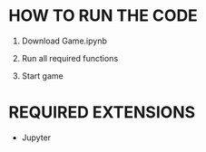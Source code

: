 # HOW TO RUN THE CODE

1. Download Game.ipynb

2. Run all required functions

3. Start game


# REQUIRED EXTENSIONS

- Jupyter

